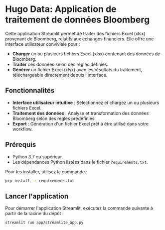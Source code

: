 # Hugo Data: Application de traitement de données Bloomberg

Cette application Streamlit permet de traiter des fichiers Excel (xlsx) provenant de Bloomberg, relatifs aux échanges financiers. Elle offre une interface utilisateur conviviale pour :

- **Charger** un ou plusieurs fichiers Excel (xlsx) contenant des données de Bloomberg.
- **Traiter** ces données selon des règles définies.
- **Générer** un fichier Excel (xlsx) avec les résultats du traitement, téléchargeable directement depuis l'interface.

## Fonctionnalités

- **Interface utilisateur intuitive** : Sélectionnez et chargez un ou plusieurs fichiers Excel.
- **Traitement des données** : Analyse et transformation des données Bloomberg selon des règles prédéfinies.
- **Export** : Génération d'un fichier Excel prêt à être utilisé dans votre workflow.

## Prérequis

- Python 3.7 ou supérieur.
- Les dépendances Python listées dans le fichier `requirements.txt`.

Pour les installer, utilisez la commande :

```bash
pip install -r requirements.txt
```
## Lancer l'application

Pour démarrer l'application Streamlit, exécutez la commande suivante à partir de la racine du dépôt :

```bash
streamlit run app/streamlite_app.py
```
